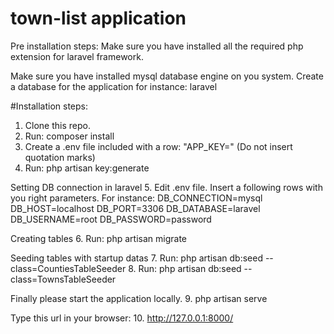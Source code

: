 # town-list application

Pre installation steps:
Make sure you have installed all the required php extension 
for laravel framework. 

Make sure you have installed mysql database engine on you system.
Create a database for the application for instance: laravel

#Installation steps:
1. Clone this repo.
2. Run: composer install
3. Create a .env file included with a row: "APP_KEY=" 
   (Do not insert quotation marks)
4. Run: php artisan key:generate

Setting DB connection in laravel
5. Edit .env file. Insert a following rows with you right parameters.
   For instance:
   DB_CONNECTION=mysql
   DB_HOST=localhost
   DB_PORT=3306
   DB_DATABASE=laravel
   DB_USERNAME=root
   DB_PASSWORD=password

Creating tables
6. Run: php artisan migrate

Seeding tables with startup datas
7. Run: php artisan db:seed --class=CountiesTableSeeder
8. Run: php artisan db:seed --class=TownsTableSeeder

Finally please start the application locally.
9. php artisan serve

Type this url in your browser:
10. http://127.0.0.1:8000/
